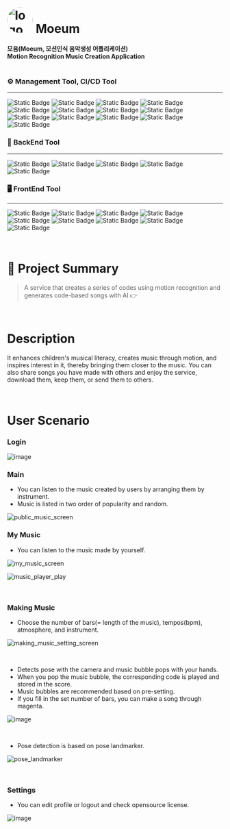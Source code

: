 
# <img src="./playstore.png" alt="logo" width="60" height="60" style="border-radius: 100%;"> Moeum
**모음(Moeum, 모션인식 음악생성 어플리케이션)** <br>
**Motion Recognition Music Creation Application**
<br>
<br>

### ⚙️ Management Tool, CI/CD Tool
---

![Static Badge](https://img.shields.io/badge/JIRA-%230052CC?style=for-the-badge&logo=jira&logoColor=white)
![Static Badge](https://img.shields.io/badge/GITLAB-%23FC6D26?style=for-the-badge&logo=gitlab&logoColor=white)
![Static Badge](https://img.shields.io/badge/FIGMA-%23F24E1E?style=for-the-badge&logo=figma&logoColor=white)
![Static Badge](https://img.shields.io/badge/NOTION-%23000000?style=for-the-badge&logo=notion&logoColor=white)
![Static Badge](https://img.shields.io/badge/AMAZON%20S3-%23569A31?style=for-the-badge&logo=amazons3&logoColor=white)
![Static Badge](https://img.shields.io/badge/AMAZON%20AWS-%23232F3E?style=for-the-badge&logo=amazonaws&logoColor=white)
![Static Badge](https://img.shields.io/badge/DOCKER-%232496ED?style=for-the-badge&logo=docker&logoColor=white)
![Static Badge](https://img.shields.io/badge/NGINX-%23009639?style=for-the-badge&logo=nginx&logoColor=white)
![Static Badge](https://img.shields.io/badge/AMAZON%20EC2-%23FF9900?style=for-the-badge&logo=amazonec2&logoColor=white)
![Static Badge](https://img.shields.io/badge/ENV-%23ECD53F?style=for-the-badge&logo=dotenv&logoColor=white)
![Static Badge](https://img.shields.io/badge/JENKINS-%23D24939?style=for-the-badge&logo=jenkins&logoColor=white)
![Static Badge](https://img.shields.io/badge/SWAGGER-%2385EA2D?style=for-the-badge&logo=swagger&logoColor=white)
![Static Badge](https://img.shields.io/badge/Postman-FF6C37?style=for-the-badge&logo=postman&logoColor=white)



### 🍃 BackEnd Tool
---
![Static Badge](https://img.shields.io/badge/INTELLIJ-black?style=for-the-badge&logo=intellijidea&logoColor=white)
![Static Badge](https://img.shields.io/badge/MONGODB-%2347A248?style=for-the-badge&logo=mongodb&logoColor=white)
![Static Badge](https://img.shields.io/badge/SPRING%20BOOT-%236DB33F?style=for-the-badge&logo=springboot&logoColor=white)
![Static Badge](https://img.shields.io/badge/SPRING-%236DB33F?style=for-the-badge&logo=spring&logoColor=white)
![Static Badge](https://img.shields.io/badge/SPRING%20SECURITY-%236DB33F?style=for-the-badge&logo=springsecurity&logoColor=white)


### 🖥 FrontEnd Tool
---
![Static Badge](https://img.shields.io/badge/VSCODE-%23007ACC?style=for-the-badge&logo=visualstudiocode&logoColor=white)
![Static Badge](https://img.shields.io/badge/Flutter-02569B?style=for-the-badge&logo=flutter&logoColor=white)
![Static Badge](https://img.shields.io/badge/Dart-0175C2?style=for-the-badge&logo=dart&logoColor=white)
![Static Badge](https://img.shields.io/badge/HTML-%23E34F26?style=for-the-badge&logo=html5&logoColor=white)
![Static Badge](https://img.shields.io/badge/CSS-%231572B6?style=for-the-badge&logo=css3&logoColor=white)
![Static Badge](https://img.shields.io/badge/JAVASCRIPT-%23F7DF1E?style=for-the-badge&logo=javascript&logoColor=white)
![Static Badge](https://img.shields.io/badge/REACT-%2361DAFB?style=for-the-badge&logo=react&logoColor=white)
![Static Badge](https://img.shields.io/badge/TypeScript-007ACC?style=for-the-badge&logo=typescript&logoColor=white)
![Static Badge](https://img.shields.io/badge/AXIOS-%235A29E4?style=for-the-badge&logo=axios&logoColor=white)

<br>

# 📑 Project Summary
> A service that creates a series of codes using motion recognition and generates code-based songs with AI 👉

<br>

# Description
It enhances children's musical literacy, creates music through motion, and inspires interest in it, thereby bringing them closer to the music. You can also share songs you have made with others and enjoy the service, download them, keep them, or send them to others.

<br>

# User Scenario

### Login
![image](./login_screen.PNG)

### Main
- You can listen to the music created by users by arranging them by instrument.
- Music is listed in two order of popularity and random.

![public_music_screen](/uploads/35bad43609bfb443c1d0b8e744b709d9/public_music_screen.gif)

### My Music
- You can listen to the music made by yourself.

![my_music_screen](/uploads/304e66c97c001a719bc6d78747490885/my_music_screen.gif)

![music_player_play](/uploads/7cea46a2ec12212650b84ee58dc20921/music_player_play.gif)

<br>

### Making Music
- Choose the number of bars(= length of the music), tempos(bpm), atmosphere, and instrument.

![making_music_setting_screen](/uploads/19822736dad70817c81333b36c5c82af/making_music_setting_screen.gif)

<br>

- Detects pose with the camera and music bubble pops with your hands.
- When you pop the music bubble, the corresponding code is played and stored in the score.
- Music bubbles are recommended based on pre-setting.
- If you fill in the set number of bars, you can make a song through magenta.

![image](./music_play.gif)

<br>

- Pose detection is based on pose landmarker.

![pose_landmarker](/uploads/817f616575adfa2846c688b0afb126bd/pose_landmarker.gif)

<br>

### Settings
- You can edit profile or logout and check opensource license.

![image](./settings_screen.PNG)

<br>
